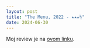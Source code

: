 ```yaml
---
layout: post
title: "The Menu, 2022 - ★★★½"
date: 2024-06-30
---
```


Moj review je na [ovom linku](https://letterboxd.com/pavlesap/film/the-menu-2022/).
